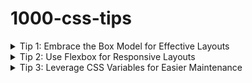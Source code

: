 # 1000-css-tips

<details>
<summary>Tip 1: Embrace the Box Model for Effective Layouts</summary>
Understanding the CSS box model is crucial for arranging layout elements. It consists of four parts:

1. **Content**: The actual content of the box, where text and images appear.
2. **Padding**: Space between the content and the border.
3. **Border**: Encloses the padding and content.
4. **Margin**: Space between the border and other elements.

Here's a basic example:

```css
.box {
  width: 300px;
  padding: 10px;
  border: 5px solid black;
  margin: 15px;
}
```

This CSS will create a box of width 300px, with a padding of 10px around the content. It has a 5px solid black border and is spaced 15px away from other elements. By adjusting these properties, you can control the layout and spacing of elements on your webpage.
</details>

<details>
<summary>Tip 2: Use Flexbox for Responsive Layouts</summary>
Flexbox is a powerful CSS tool for creating fluid and dynamic layouts. It's especially useful for aligning items vertically or horizontally with minimal effort. Here's a basic example:

```css
.container {
  display: flex;
  justify-content: center;
  align-items: center;
}
.item {
  flex: 1; /* Each item will take equal width */
}

```

In this example:

- `display: flex;` activates Flexbox on the container.
- `justify-content: center;` aligns children elements horizontally at the center.
- `align-items: center;` aligns children elements vertically at the center.
- `flex: 1;` on an item makes it grow to fill the space evenly among siblings.

This setup is particularly useful for creating responsive designs, as Flexbox handles varying screen sizes gracefully.
</details>

<details>
<summary>Tip 3: Leverage CSS Variables for Easier Maintenance</summary>
CSS variables, also known as custom properties, make your code more maintainable and easier to update. They allow you to define a value once and use it in multiple places. Here's a simple example:

```css
:root {
  --primary-color: #4CAF50;
  --secondary-color: #FFC107;
}

body {
  background-color: var(--primary-color);
  color: var(--secondary-color);
}
```

In this example:

- We declare two variables `--primary-color` and `--secondary-color` under `:root`, which is the highest level and accessible globally.
- Use `var(--variable-name)` to apply these colors in other CSS rules.
- Changing the value of these variables at the `:root` level will update all instances where they are used, making it incredibly efficient to modify color schemes or font sizes across your entire website.
</details>
